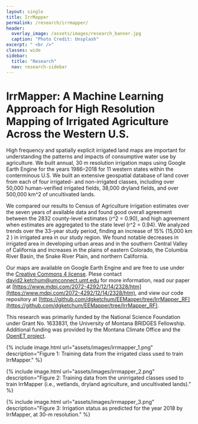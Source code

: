 ```yaml
---
layout: single
title: IrrMapper
permalink: /research/irrmapper/
header:
  overlay_image: /assets/images/research_banner.jpg
  caption: "Photo Credit: Unsplash"
excerpt: " <br />"
classes: wide
sidebar:
  title: "Research"
  nav: research-sidebar
---
```


# IrrMapper: A Machine Learning Approach for High Resolution Mapping of Irrigated Agriculture Across the Western U.S. 
High frequency and spatially explicit irrigated land maps are important for understanding the patterns and impacts of consumptive water use by agriculture. We built annual, 30 m resolution irrigation maps using Google Earth Engine for the years 1986–2018 for 11 western states within the conterminous U.S. We built an extensive geospatial database of land cover from each of four irrigated- and non-irrigated classes, including over 50,000 human-verified irrigated fields, 38,000 dryland fields, and over 500,000 km^2 of uncultivated lands.

We compared our results to Census of Agriculture irrigation estimates over the seven years of available data and found good overall agreement between the 2832 county-level estimates (r^2 = 0.90), and high agreement when estimates are aggregated to the state level (r^2 = 0.94). We analyzed trends over the 33-year study period, finding an increase of 15% (15,000 km 2 ) in irrigated area in our study region. We found notable decreases in irrigated area in developing urban areas and in the southern Central Valley of California and increases in the plains of eastern Colorado, the Columbia River Basin, the Snake River Plain, and northern California.

Our maps are available on Google Earth Engine and are free to use under the [Creative Commons 4 license](https://creativecommons.org/licenses/by/4.0/legalcode). Plese contact [david2.ketchum@umconnect.umt.edu](david2.ketchum@umconnect.umt.edu) for more information, read our paper at [https://www.mdpi.com/2072-4292/12/14/2328/htm](https://www.mdpi.com/2072-4292/12/14/2328/htm), and view our code repository at [https://github.com/dgketchum/EEMapper/tree/IrrMapper_RF](https://github.com/dgketchum/EEMapper/tree/IrrMapper_RF).

This research was primarily funded by the National Science Foundation under Grant No. 1633831, the University of Montana BRIDGES Fellowship. Additional funding was provided by the Montana Climate Office and the [OpenET project](https://etdata.org/).

{% include image.html url="assets/images/irrmapper_1.png" description="Figure 1: Training data from the irrigated class used to train IrrMapper." %}

{% include image.html url="assets/images/irrmapper_2.png" description="Figure 2: Training data from the unirrigated classes used to train IrrMapper (i.e., wetlands, dryland agriculture, and uncultivated lands)." %}

{% include image.html url="assets/images/irrmapper_3.png" description="Figure 3: Irrigation status as predicted for the year 2018 by IrrMapper, at 30-m resolution." %}
